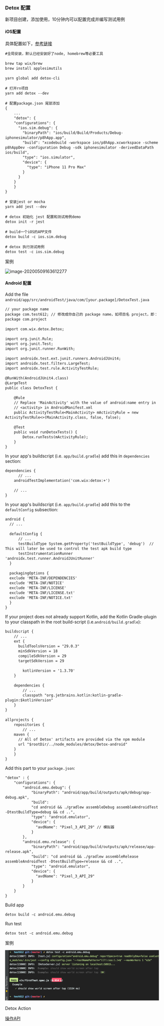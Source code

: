 ### Detox 配置

新项目创建，添加使用，10分钟内可以配置完成并编写测试用例

#### iOS配置

具体配置如下，[参考链接](https://github.com/wix/Detox/blob/master/docs/Introduction.GettingStarted.md)

```shell
#全局安装，默认已经安装好了node, homebrew等必要工具

brew tap wix/brew
brew install applesimutils

yarn global add detox-cli

# 打开rn项目
yarn add detox --dev

# 配置package.json 尾部添加
{
	...
	"detox": {
  	"configurations": {
      "ios.sim.debug": {
        "binaryPath": "ios/build/Build/Products/Debug-iphonesimulator/p8hApp.app",
        "build": "xcodebuild -workspace ios/p8hApp.xcworkspace -scheme p8hAppDev -configuration Debug -sdk iphonesimulator -derivedDataPath ios/build",
        "type": "ios.simulator",
        "device": {
          "type": "iPhone 11 Pro Max"
        }
      }
    }
	}
}

# 安装jest or mocha
yarn add jest --dev

# detox 初始化 jest 配置和测试用例demo
detox init -r jest

# build一个iOS的APP文件
detox build -c ios.sim.debug

# detox 执行测试用例
detox test -c ios.sim.debug
```

案例

![image-20200509163612277](/Users/maxlxq/github/detox/asset/image/image-20200509163612277.png)



#### Android 配置

Add the file `android/app/src/androidTest/java/com/[your.package]/DetoxTest.java`

```
// your package name
package com.test612; // 修改成你自己的 package name，如项目名 project，即：package com.project

import com.wix.detox.Detox;

import org.junit.Rule;
import org.junit.Test;
import org.junit.runner.RunWith;

import androidx.test.ext.junit.runners.AndroidJUnit4;
import androidx.test.filters.LargeTest;
import androidx.test.rule.ActivityTestRule;

@RunWith(AndroidJUnit4.class)
@LargeTest
public class DetoxTest {

    @Rule
    // Replace 'MainActivity' with the value of android:name entry in
    // <activity> in AndroidManifest.xml
    public ActivityTestRule<MainActivity> mActivityRule = new ActivityTestRule<>(MainActivity.class, false, false);

    @Test
    public void runDetoxTests() {
        Detox.runTests(mActivityRule);
    }
}
```



In your app's buildscript (i.e. `app/build.gradle`) add this in `dependencies` section:

```
dependencies {
	  // ...
    androidTestImplementation('com.wix:detox:+')
    
    // ...
}
```

In your app's buildscript (i.e. `app/build.gradle`) add this to the `defaultConfig` subsection:

```
android {
  // ...
  
  defaultConfig {
      // ...
      testBuildType System.getProperty('testBuildType', 'debug')  // This will later be used to control the test apk build type
      testInstrumentationRunner 'androidx.test.runner.AndroidJUnitRunner'
  }
  
  packagingOptions {
  exclude 'META-INF/DEPENDENCIES'
  exclude 'META-INF/NOTICE'
  exclude 'META-INF/LICENSE'
  exclude 'META-INF/LICENSE.txt'
  exclude 'META-INF/NOTICE.txt'
  }
}
```

If your project does not already support Kotlin, add the Kotlin Gradle-plugin to your classpath in the root build-script (i.e.`android/build.gradle`):

```
buildscript {
    // ...
    ext {
      buildToolsVersion = "29.0.3"
      minSdkVersion = 18
      compileSdkVersion = 29
      targetSdkVersion = 29

    	kotlinVersion = '1.3.70'
    }

    dependencies {
        // ...
        classpath "org.jetbrains.kotlin:kotlin-gradle-plugin:$kotlinVersion"
    }
}

allprojects {
	repositories {
		// ...
    maven {
      // All of Detox' artifacts are provided via the npm module
      url "$rootDir/../node_modules/detox/Detox-android"
    }
	}
}
```

Add this part to your `package.json`:

```
"detox" : {
    "configurations": {
        "android.emu.debug": {
            "binaryPath": "android/app/build/outputs/apk/debug/app-debug.apk",
            "build":
            "cd android && ./gradlew assembleDebug assembleAndroidTest -DtestBuildType=debug && cd ..",
            "type": "android.emulator",
            "device": {
              "avdName": "Pixel_3_API_29" // 模拟器
            }
        },
        "android.emu.release": {
            "binaryPath": "android/app/build/outputs/apk/release/app-release.apk",
            "build": "cd android && ./gradlew assembleRelease assembleAndroidTest -DtestBuildType=release && cd ..",
            "type": "android.emulator",
            "device": {
              "avdName": "Pixel_3_API_29"
            }
        }
    }
}
```



Build app

```
detox build -c android.emu.debug
```

Run test

```
detox test -c android.emu.debug
```



案例

![image-20200509163348543](./asset/image/image-20200509163348543.png)



Detox Action

[操作API](https://github.com/wix/Detox/blob/master/docs/APIRef.ActionsOnElement.md)